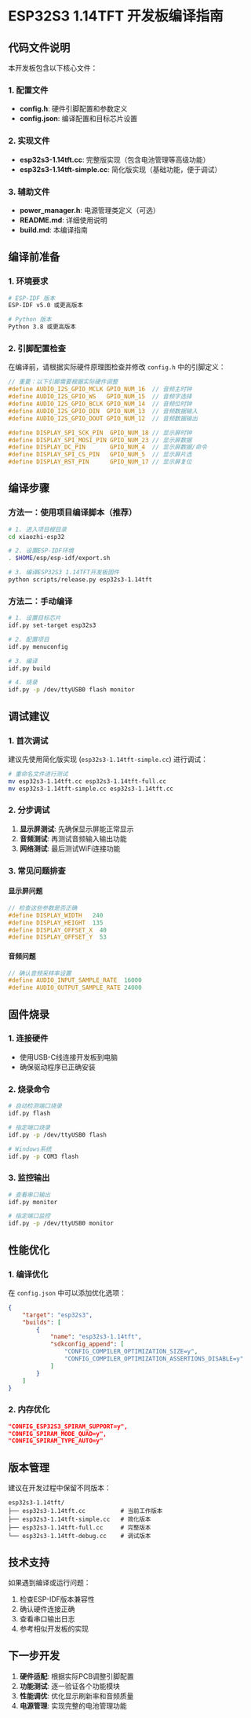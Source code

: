 # ESP32S3 1.14TFT 开发板编译指南

## 代码文件说明

本开发板包含以下核心文件：

### 1. 配置文件
- **config.h**: 硬件引脚配置和参数定义
- **config.json**: 编译配置和目标芯片设置

### 2. 实现文件
- **esp32s3-1.14tft.cc**: 完整版实现（包含电池管理等高级功能）
- **esp32s3-1.14tft-simple.cc**: 简化版实现（基础功能，便于调试）

### 3. 辅助文件
- **power_manager.h**: 电源管理类定义（可选）
- **README.md**: 详细使用说明
- **build.md**: 本编译指南

## 编译前准备

### 1. 环境要求
```bash
# ESP-IDF 版本
ESP-IDF v5.0 或更高版本

# Python 版本
Python 3.8 或更高版本
```

### 2. 引脚配置检查
在编译前，请根据实际硬件原理图检查并修改 `config.h` 中的引脚定义：

```c
// 重要：以下引脚需要根据实际硬件调整
#define AUDIO_I2S_GPIO_MCLK GPIO_NUM_16  // 音频主时钟
#define AUDIO_I2S_GPIO_WS   GPIO_NUM_15  // 音频字选择
#define AUDIO_I2S_GPIO_BCLK GPIO_NUM_14  // 音频位时钟
#define AUDIO_I2S_GPIO_DIN  GPIO_NUM_13  // 音频数据输入
#define AUDIO_I2S_GPIO_DOUT GPIO_NUM_12  // 音频数据输出

#define DISPLAY_SPI_SCK_PIN  GPIO_NUM_18 // 显示屏时钟
#define DISPLAY_SPI_MOSI_PIN GPIO_NUM_23 // 显示屏数据
#define DISPLAY_DC_PIN       GPIO_NUM_4  // 显示屏数据/命令
#define DISPLAY_SPI_CS_PIN   GPIO_NUM_5  // 显示屏片选
#define DISPLAY_RST_PIN      GPIO_NUM_17 // 显示屏复位
```

## 编译步骤

### 方法一：使用项目编译脚本（推荐）

```bash
# 1. 进入项目根目录
cd xiaozhi-esp32

# 2. 设置ESP-IDF环境
. $HOME/esp/esp-idf/export.sh

# 3. 编译ESP32S3 1.14TFT开发板固件
python scripts/release.py esp32s3-1.14tft
```

### 方法二：手动编译

```bash
# 1. 设置目标芯片
idf.py set-target esp32s3

# 2. 配置项目
idf.py menuconfig

# 3. 编译
idf.py build

# 4. 烧录
idf.py -p /dev/ttyUSB0 flash monitor
```

## 调试建议

### 1. 首次调试
建议先使用简化版实现 (`esp32s3-1.14tft-simple.cc`) 进行调试：

```bash
# 重命名文件进行测试
mv esp32s3-1.14tft.cc esp32s3-1.14tft-full.cc
mv esp32s3-1.14tft-simple.cc esp32s3-1.14tft.cc
```

### 2. 分步调试
1. **显示屏测试**: 先确保显示屏能正常显示
2. **音频测试**: 再测试音频输入输出功能
3. **网络测试**: 最后测试WiFi连接功能

### 3. 常见问题排查

#### 显示屏问题
```c
// 检查这些参数是否正确
#define DISPLAY_WIDTH   240
#define DISPLAY_HEIGHT  135
#define DISPLAY_OFFSET_X  40
#define DISPLAY_OFFSET_Y  53
```

#### 音频问题
```c
// 确认音频采样率设置
#define AUDIO_INPUT_SAMPLE_RATE  16000
#define AUDIO_OUTPUT_SAMPLE_RATE 24000
```

## 固件烧录

### 1. 连接硬件
- 使用USB-C线连接开发板到电脑
- 确保驱动程序已正确安装

### 2. 烧录命令
```bash
# 自动检测端口烧录
idf.py flash

# 指定端口烧录
idf.py -p /dev/ttyUSB0 flash

# Windows系统
idf.py -p COM3 flash
```

### 3. 监控输出
```bash
# 查看串口输出
idf.py monitor

# 指定端口监控
idf.py -p /dev/ttyUSB0 monitor
```

## 性能优化

### 1. 编译优化
在 `config.json` 中可以添加优化选项：

```json
{
    "target": "esp32s3",
    "builds": [
        {
            "name": "esp32s3-1.14tft",
            "sdkconfig_append": [
                "CONFIG_COMPILER_OPTIMIZATION_SIZE=y",
                "CONFIG_COMPILER_OPTIMIZATION_ASSERTIONS_DISABLE=y"
            ]
        }
    ]
}
```

### 2. 内存优化
```json
"CONFIG_ESP32S3_SPIRAM_SUPPORT=y",
"CONFIG_SPIRAM_MODE_QUAD=y",
"CONFIG_SPIRAM_TYPE_AUTO=y"
```

## 版本管理

建议在开发过程中保留不同版本：

```
esp32s3-1.14tft/
├── esp32s3-1.14tft.cc          # 当前工作版本
├── esp32s3-1.14tft-simple.cc   # 简化版本
├── esp32s3-1.14tft-full.cc     # 完整版本
└── esp32s3-1.14tft-debug.cc    # 调试版本
```

## 技术支持

如果遇到编译或运行问题：

1. 检查ESP-IDF版本兼容性
2. 确认硬件连接正确
3. 查看串口输出日志
4. 参考相似开发板的实现

## 下一步开发

1. **硬件适配**: 根据实际PCB调整引脚配置
2. **功能测试**: 逐一验证各个功能模块
3. **性能调优**: 优化显示刷新率和音频质量
4. **电源管理**: 实现完整的电池管理功能